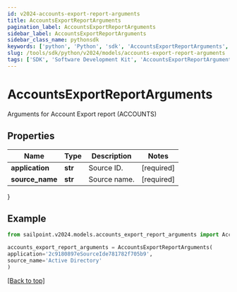 ```yaml
---
id: v2024-accounts-export-report-arguments
title: AccountsExportReportArguments
pagination_label: AccountsExportReportArguments
sidebar_label: AccountsExportReportArguments
sidebar_class_name: pythonsdk
keywords: ['python', 'Python', 'sdk', 'AccountsExportReportArguments', 'V2024AccountsExportReportArguments'] 
slug: /tools/sdk/python/v2024/models/accounts-export-report-arguments
tags: ['SDK', 'Software Development Kit', 'AccountsExportReportArguments', 'V2024AccountsExportReportArguments']
---
```


# AccountsExportReportArguments

Arguments for Account Export report (ACCOUNTS)

## Properties

Name | Type | Description | Notes
------------ | ------------- | ------------- | -------------
**application** | **str** | Source ID. | [required]
**source_name** | **str** | Source name. | [required]
}

## Example

```python
from sailpoint.v2024.models.accounts_export_report_arguments import AccountsExportReportArguments

accounts_export_report_arguments = AccountsExportReportArguments(
application='2c9180897eSourceIde781782f705b9',
source_name='Active Directory'
)

```
[[Back to top]](#) 

